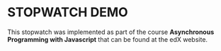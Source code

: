 # STOPWATCH DEMO

This stopwatch was implemented as part of the course **Asynchronous Programming with Javascript** that can be found at the edX website.